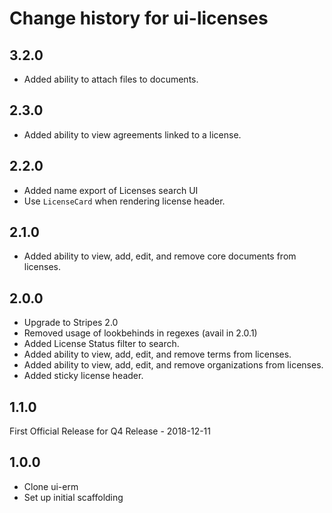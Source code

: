 # Change history for ui-licenses

## 3.2.0
* Added ability to attach files to documents.

## 2.3.0
* Added ability to view agreements linked to a license.

## 2.2.0
* Added name export of Licenses search UI
* Use `LicenseCard` when rendering license header.

## 2.1.0
* Added ability to view, add, edit, and remove core documents from licenses.

## 2.0.0
* Upgrade to Stripes 2.0
* Removed usage of lookbehinds in regexes (avail in 2.0.1)
* Added License Status filter to search.
* Added ability to view, add, edit, and remove terms from licenses.
* Added ability to view, add, edit, and remove organizations from licenses.
* Added sticky license header.

## 1.1.0
First Official Release for Q4 Release - 2018-12-11

## 1.0.0
* Clone ui-erm
* Set up initial scaffolding
